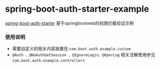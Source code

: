 # spring-boot-auth-starter-example
[spring-boot-auth-starter](https://github.com/liuchengts/spring-boot-auth-starter)
基于springbootweb的权限拦截验证示例
### 使用说明
* 需要自定义的相关内容放置在:``` com.boot.auth.example.custom ```
* ```@Auth 、@NoAuthGetSession 、@IgnoreLogin、@OperLog``` 相关注解使用参见 ``` com.boot.auth.example.controllers ```


